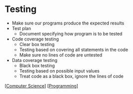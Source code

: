# Testing

- Make sure our programs produce the expected results
- Test plan
  - Document specifying how program is to be tested
- Code coverage testing
  - Clear box testing
  - Testing based on covering all statements in the code
  - Make sure no lines of code are untested
- Data coverage testing
  - Black box testing
  - Testing based on possible input values
  - Treat code as a black box, ignore the lines of code

[[Computer Science]] [[Programming]]

[//begin]: # "Autogenerated link references for markdown compatibility"
[Computer Science]: computer-science "Computer Science"
[Programming]: programming "Programming"
[//end]: # "Autogenerated link references"